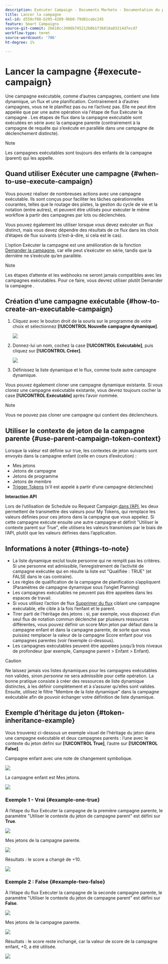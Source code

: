 ```yaml
---
description: Exécuter Campaign - Documents Marketo - Documentation du produit
title: Lancer la campagne
exl-id: d550cf08-b295-4289-9bb0-79d81cabc245
feature: Smart Campaigns
source-git-commit: 2b610cc3486b745212b0b1f36018a83214d7ecd7
workflow-type: tm+mt
source-wordcount: '706'
ht-degree: 1%

---
```


# Lancer la campagne {#execute-campaign}

Une campagne exécutable, comme d’autres campagnes, contient une liste dynamique, un flux et une planification. Contrairement à d’autres campagnes, vous ne le planifiez pas ou ne l’activez pas. Elle ne peut être appelée que par une autre opération via l&#39;étape de flux Exécuter la campagne . Les étapes de flux dans la campagne exécutable sont exécutées en série avec la campagne parente (contrairement à la campagne de requête qui s’exécute en parallèle dans une campagne de déclenchement distincte).

>[!NOTE]
>
>Les campagnes exécutables sont toujours des enfants de la campagne (parent) qui les appelle.

## Quand utiliser Exécuter une campagne {#when-to-use-execute-campaign}

Vous pouvez réaliser de nombreuses actions avec une campagne exécutable. Ils sont conçus pour faciliter les tâches opérationnelles courantes, telles que le routage des pistes, la gestion du cycle de vie et la notation (entre autres), et peuvent être utilisés pour exécuter le même workflow à partir des campagnes par lots ou déclenchées.

Vous pouvez également les utiliser lorsque vous devez exécuter un flux distinct, mais vous devez dépendre des résultats de ce flux dans les choix d’étapes de flux suivants (c’est-à-dire, si cela est le cas).

L’option Exécuter la campagne est une amélioration de la fonction [Demander la campagne](/help/marketo/product-docs/core-marketo-concepts/smart-campaigns/flow-actions/request-campaign.md), car elle peut s’exécuter en série, tandis que la dernière ne s’exécute qu’en parallèle.

>[!NOTE]
>
>Les étapes d’attente et les webhooks ne seront jamais compatibles avec les campagnes exécutables. Pour ce faire, vous devrez utiliser plutôt Demander la campagne .

## Création d’une campagne exécutable {#how-to-create-an-executable-campaign}

1. Cliquez avec le bouton droit de la souris sur le programme de votre choix et sélectionnez **[!UICONTROL Nouvelle campagne dynamique]**.

   ![](assets/execute-campaign-1.png)

1. Donnez-lui un nom, cochez la case **[!UICONTROL Exécutable]**, puis cliquez sur **[!UICONTROL Créer]**.

   ![](assets/execute-campaign-2.png)

1. Définissez la liste dynamique et le flux, comme toute autre campagne dynamique.

Vous pouvez également cloner une campagne dynamique existante. Si vous clonez une campagne exécutable existante, vous devrez toujours cocher la case **[!UICONTROL Exécutable]** après l’avoir nommée.

>[!NOTE]
>
>Vous ne pouvez pas cloner une campagne qui contient des déclencheurs.

## Utiliser le contexte de jeton de la campagne parente {#use-parent-campaign-token-context}

Lorsque la valeur est définie sur true, les contextes de jeton suivants sont envoyés dans la campagne enfant (celle en cours d’exécution) :

* Mes jetons
* Jetons de campagne
* Jetons de programme
* Jetons de membre
* [Trigger Tokens](/help/marketo/product-docs/marketo-sales-insight/msi-for-salesforce/features/tabs-in-the-msi-panel/interesting-moments/trigger-tokens-for-interesting-moments.md) (s’il est appelé à partir d’une campagne déclenchée)

**Interaction API**

Lors de l’utilisation de Schedule ou Request Campaign [ dans l’API](https://experienceleague.adobe.com/en/docs/marketo-developer/marketo/rest/assets/smart-campaigns#batch), les deux permettent de transmettre des valeurs pour My Tokens, qui remplace les valeurs définies pour ces jetons dans la campagne que vous appelez. Si cette campagne exécute ensuite une autre campagne et définit &quot;Utiliser le contexte parent sur True&quot;, elle utilisera les valeurs transmises par le biais de l’API, plutôt que les valeurs définies dans l’application.

## Informations à noter {#things-to-note}

* La liste dynamique exclut toute personne qui ne remplit pas les critères. Si une personne est admissible, l’enregistrement de l’activité de campagne exécutée qui en résulte la liste est &quot;Qualifiée : TRUE&quot; (et FALSE dans le cas contraire).
* Les règles de qualification de la campagne de planification s’appliquent (Paramètres de campagne dynamique sous l’onglet Planning)
* Les campagnes exécutables ne peuvent pas être appelées dans les espaces de travail.
* Si vous utilisez l’action de flux [Supprimer du flux](/help/marketo/product-docs/core-marketo-concepts/smart-campaigns/flow-actions/remove-from-flow.md) ciblant une campagne exécutable, elle cible à la fois l’enfant et le parent.
* Tirer parti de l’héritage des jetons : si, par exemple, vous disposez d’un seul flux de notation commun déclenché par plusieurs ressources différentes, vous pouvez définir un score Mon jeton par défaut dans la campagne enfant et dans la campagne parente, de sorte que vous puissiez remplacer la valeur de la campagne Score enfant pour vos campagnes parentes (voir l’exemple ci-dessous).
* Les campagnes exécutables peuvent être appelées jusqu’à trois niveaux de profondeur (par exemple, Campagne parent > Enfant > Enfant).

>[!CAUTION]
>
>Ne laissez jamais vos listes dynamiques pour les campagnes exécutables non valides, sinon _personne_ ne sera admissible pour cette opération. La bonne pratique consiste à créer des ressources de liste dynamique distinctes, à les définir complètement et à s’assurer qu’elles sont valides. Ensuite, utilisez le filtre &quot;Membre de la liste dynamique&quot; dans la campagne exécutable afin de pouvoir échanger votre définition de liste dynamique.

## Exemple d’héritage du jeton {#token-inheritance-example}

Vous trouverez ci-dessous un exemple visuel de l’héritage du jeton dans une campagne exécutable et deux campagnes parents : l’une avec le contexte du jeton défini sur **[!UICONTROL True]**, l’autre sur **[!UICONTROL False]**.

Campagne enfant avec une note de changement symbolique.

![](assets/execute-campaign-3.png)

La campagne enfant est Mes jetons.

![](assets/execute-campaign-4.png)

### Exemple 1 - Vrai {#example-one-true}

À l’étape du flux Exécuter la campagne de la première campagne parente, le paramètre &quot;Utiliser le contexte du jeton de campagne parent&quot; est défini sur **True**.

![](assets/execute-campaign-5.png)

Mes jetons de la campagne parente.

![](assets/execute-campaign-6.png)

Résultats : le score a changé de +10.

![](assets/execute-campaign-7.png)

### Exemple 2 : False {#example-two-false}

À l’étape du flux Exécuter la campagne de la seconde campagne parente, le paramètre &quot;Utiliser le contexte du jeton de campagne parent&quot; est défini sur **False**.

![](assets/execute-campaign-8.png)

Mes jetons de la campagne parente.

![](assets/execute-campaign-9.png)

Résultats : le score reste inchangé, car la valeur de score de la campagne enfant, +0, a été utilisée.

![](assets/execute-campaign-10.png)
